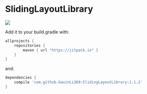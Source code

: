 # SlidingLayoutLibrary

[![](https://jitpack.io/v/GavinLi369/SlidingLayoutLibrary.svg)](https://jitpack.io/#GavinLi369/SlidingLayoutLibrary)

Add it to your build.gradle with:
```gradle
allprojects {
    repositories {
        maven { url "https://jitpack.io" }
    }
}
```
and:

```gradle
dependencies {
    compile 'com.github.GavinLi369:SlidingLayoutLibrary:1.1.2'
}
```
